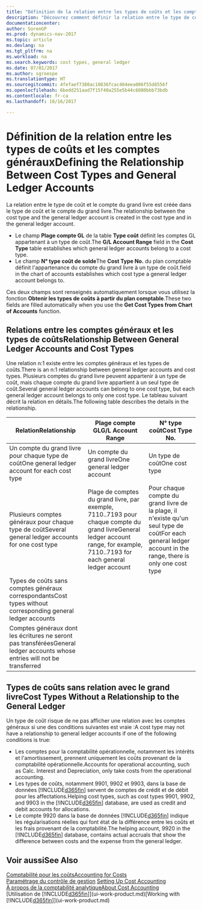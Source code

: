 ```yaml
---
title: "Définition de la relation entre les types de coûts et les comptes généraux"
description: "Découvrez comment définir la relation entre le type de coût et le compte GL."
documentationcenter: 
author: SorenGP
ms.prod: dynamics-nav-2017
ms.topic: article
ms.devlang: na
ms.tgt_pltfrm: na
ms.workload: na
ms.search.keywords: cost types, general ledger
ms.date: 07/01/2017
ms.author: sgroespe
ms.translationtype: HT
ms.sourcegitcommit: 4fefaef7380ac10836fcac404eea006f55d8556f
ms.openlocfilehash: 6bedd251aad7f15f40a255e5b44c6080bbb73bdb
ms.contentlocale: fr-ca
ms.lasthandoff: 10/16/2017

---
```

# <a name="defining-the-relationship-between-cost-types-and-general-ledger-accounts"></a><span data-ttu-id="35521-103">Définition de la relation entre les types de coûts et les comptes généraux</span><span class="sxs-lookup"><span data-stu-id="35521-103">Defining the Relationship Between Cost Types and General Ledger Accounts</span></span>
<span data-ttu-id="35521-104">La relation entre le type de coût et le compte du grand livre est créée dans le type de coût et le compte du grand livre.</span><span class="sxs-lookup"><span data-stu-id="35521-104">The relationship between the cost type and the general ledger account is created in the cost type and in the general ledger account.</span></span>  

* <span data-ttu-id="35521-105">Le champ **Plage compte GL** de la table **Type coût** définit les comptes GL appartenant à un type de coût.</span><span class="sxs-lookup"><span data-stu-id="35521-105">The **G/L Account Range** field in the **Cost Type** table establishes which general ledger accounts belong to a cost type.</span></span>  
* <span data-ttu-id="35521-106">Le champ **N° type coût de solde**</span><span class="sxs-lookup"><span data-stu-id="35521-106">The **Cost Type No.**</span></span> <span data-ttu-id="35521-107">du plan comptable définit l'appartenance du compte du grand livre à un type de coût.</span><span class="sxs-lookup"><span data-stu-id="35521-107">field in the chart of accounts establishes which cost type a general ledger account belongs to.</span></span>  

<span data-ttu-id="35521-108">Ces deux champs sont renseignés automatiquement lorsque vous utilisez la fonction **Obtenir les types de coûts à partir du plan comptable**.</span><span class="sxs-lookup"><span data-stu-id="35521-108">These two fields are filled automatically when you use the **Get Cost Types from Chart of Accounts** function.</span></span>  

## <a name="relationship-between-general-ledger-accounts-and-cost-types"></a><span data-ttu-id="35521-109">Relations entre les comptes généraux et les types de coûts</span><span class="sxs-lookup"><span data-stu-id="35521-109">Relationship Between General Ledger Accounts and Cost Types</span></span>  
<span data-ttu-id="35521-110">Une relation n:1 existe entre les comptes généraux et les types de coûts.</span><span class="sxs-lookup"><span data-stu-id="35521-110">There is an n:1 relationship between general ledger accounts and cost types.</span></span> <span data-ttu-id="35521-111">Plusieurs comptes du grand livre peuvent appartenir à un type de coût, mais chaque compte du grand livre appartient à un seul type de coût.</span><span class="sxs-lookup"><span data-stu-id="35521-111">Several general ledger accounts can belong to one cost type, but each general ledger account belongs to only one cost type.</span></span> <span data-ttu-id="35521-112">Le tableau suivant décrit la relation en détails.</span><span class="sxs-lookup"><span data-stu-id="35521-112">The following table describes the details in the relationship.</span></span>  

|<span data-ttu-id="35521-113">Relation</span><span class="sxs-lookup"><span data-stu-id="35521-113">Relationship</span></span>|<span data-ttu-id="35521-114">**Plage compte GL**</span><span class="sxs-lookup"><span data-stu-id="35521-114">**G/L Account Range**</span></span>|<span data-ttu-id="35521-115">**N° type coût**</span><span class="sxs-lookup"><span data-stu-id="35521-115">**Cost Type No.**</span></span>|  
|------------------|------------------------------------------------|-------------------------------------------|  
|<span data-ttu-id="35521-116">Un compte du grand livre pour chaque type de coût</span><span class="sxs-lookup"><span data-stu-id="35521-116">One general ledger account for each cost type</span></span>|<span data-ttu-id="35521-117">Un compte du grand livre</span><span class="sxs-lookup"><span data-stu-id="35521-117">One general ledger account</span></span>|<span data-ttu-id="35521-118">Un type de coût</span><span class="sxs-lookup"><span data-stu-id="35521-118">One cost type</span></span>|  
|<span data-ttu-id="35521-119">Plusieurs comptes généraux pour chaque type de coût</span><span class="sxs-lookup"><span data-stu-id="35521-119">Several general ledger accounts for one cost type</span></span>|<span data-ttu-id="35521-120">Plage de comptes du grand livre, par exemple, 7110..7193 pour chaque compte du grand livre</span><span class="sxs-lookup"><span data-stu-id="35521-120">General ledger account range, for example, 7110..7193 for each general ledger account</span></span>|<span data-ttu-id="35521-121">Pour chaque compte du grand livre de la plage, il n'existe qu'un seul type de coût</span><span class="sxs-lookup"><span data-stu-id="35521-121">For each general ledger account in the range, there is only one cost type</span></span>|  
|<span data-ttu-id="35521-122">Types de coûts sans comptes généraux correspondants</span><span class="sxs-lookup"><span data-stu-id="35521-122">Cost types without corresponding general ledger accounts</span></span>|<Empty>||  
|<span data-ttu-id="35521-123">Comptes généraux dont les écritures ne seront pas transférées</span><span class="sxs-lookup"><span data-stu-id="35521-123">General ledger accounts whose entries will not be transferred</span></span>||<Empty>|  

## <a name="cost-types-without-a-relationship-to-the-general-ledger"></a><span data-ttu-id="35521-124">Types de coûts sans relation avec le grand livre</span><span class="sxs-lookup"><span data-stu-id="35521-124">Cost Types Without a Relationship to the General Ledger</span></span>  
<span data-ttu-id="35521-125">Un type de coût risque de ne pas afficher une relation avec les comptes généraux si une des conditions suivantes est vraie :</span><span class="sxs-lookup"><span data-stu-id="35521-125">A cost type may not have a relationship to general ledger accounts if one of the following conditions is true:</span></span>  

* <span data-ttu-id="35521-126">Les comptes pour la comptabilité opérationnelle, notamment les intérêts et l'amortissement, prennent uniquement les coûts provenant de la comptabilité opérationnelle.</span><span class="sxs-lookup"><span data-stu-id="35521-126">Accounts for operational accounting, such as Calc. Interest and Depreciation, only take costs from the operational accounting.</span></span>  
* <span data-ttu-id="35521-127">Les types de coûts, notamment 9901, 9902 et 9903, dans la base de données [!INCLUDE[d365fin](includes/d365fin_md.md)] servent de comptes de crédit et de débit pour les affectations.</span><span class="sxs-lookup"><span data-stu-id="35521-127">Helping cost types, such as cost types 9901, 9902, and 9903 in the [!INCLUDE[d365fin](includes/d365fin_md.md)] database, are used as credit and debit accounts for allocations.</span></span>  
* <span data-ttu-id="35521-128">Le compte 9920 dans la base de données [!INCLUDE[d365fin](includes/d365fin_md.md)] indique les régularisations réelles qui font état de la différence entre les coûts et les frais provenant de la comptabilité.</span><span class="sxs-lookup"><span data-stu-id="35521-128">The helping account, 9920 in the [!INCLUDE[d365fin](includes/d365fin_md.md)] database, contains actual accruals that show the difference between costs and the expense from the general ledger.</span></span>  

## <a name="see-also"></a><span data-ttu-id="35521-129">Voir aussi</span><span class="sxs-lookup"><span data-stu-id="35521-129">See Also</span></span>  
[<span data-ttu-id="35521-130">Comptabilité pour les coûts</span><span class="sxs-lookup"><span data-stu-id="35521-130">Accounting for Costs</span></span>](finance-manage-cost-accounting.md)  
<span data-ttu-id="35521-131">[Paramétrage du contrôle de gestion](finance-set-up-cost-accounting.md) </span><span class="sxs-lookup"><span data-stu-id="35521-131">[Setting Up Cost Accounting](finance-set-up-cost-accounting.md) </span></span>  
[<span data-ttu-id="35521-132">À propos de la comptabilité analytique</span><span class="sxs-lookup"><span data-stu-id="35521-132">About Cost Accounting</span></span>](finance-about-cost-accounting.md)  
<span data-ttu-id="35521-133">[Utilisation de [!INCLUDE[d365fin](includes/d365fin_md.md)]](ui-work-product.md)</span><span class="sxs-lookup"><span data-stu-id="35521-133">[Working with [!INCLUDE[d365fin](includes/d365fin_md.md)]](ui-work-product.md)</span></span>

